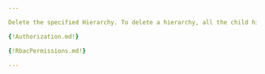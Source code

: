 ```yaml
---

Delete the specified Hierarchy. To delete a hierarchy, all the child hierarchy nodes must first be deleted.

{!Authorization.md!}

{!RbacPermissions.md!}

---
```

